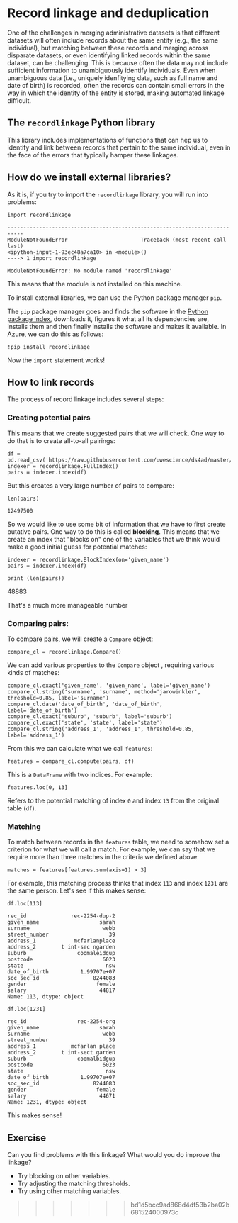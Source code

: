 
# Record linkage and deduplication 

One of the challenges in merging administrative datasets is that different datasets will often 
include records about the same entity (e.g., the same individual), but matching between these 
records and merging across disparate datasets, or even identifying linked records within the 
same dataset, can be challenging. This is because often the data may not include sufficient 
information to unambiguously identify individuals. Even when unambiguous data (i.e., uniquely 
idenfitying data, such as full name and date of birth) is recorded, often the records can 
contain small errors in the way in which the identity of the entity is stored, making 
automated linkage difficult.


## The `recordlinkage` Python library

This library includes implementations of functions that can hep us to identify and link between records that pertain to the same individual, even in the face of the errors that typically hamper these linkages. 

## How do we install external libraries? 

As it is, if you try to import the `recordlinkage` library, you will run into problems: 

```
import recordlinkage
```
```
---------------------------------------------------------------------------
ModuleNotFoundError                       Traceback (most recent call last)
<ipython-input-1-93ec48a7ca10> in <module>()
----> 1 import recordlinkage

ModuleNotFoundError: No module named 'recordlinkage'
```

This means that the module is not installed on this machine. 

To install external libraries, we can use the Python package manager `pip`. 

The `pip` package manager goes and finds the software in the [Python package index](https://pypi.org/), downloads it, figures it what all its dependencies are, installs them and then finally installs the software and makes it available. In Azure, we can do this as follows: 

```
!pip install recordlinkage
```

Now the `import` statement works!


## How to link records

The process of record linkage includes several steps: 

### Creating potential pairs

This means that we create suggested pairs that we will check. One way to do that is to create all-to-all pairings: 

```
df = pd.read_csv('https://raw.githubusercontent.com/uwescience/ds4ad/master/data/synthetic_data.csv')
indexer = recordlinkage.FullIndex()
pairs = indexer.index(df)
```

But this creates a very large number of pairs to compare: 
```
len(pairs)
```
```
12497500
```

So we would like to use some bit of information that we have to first create putative pairs. 
One way to do this is called **blocking**. This means that we create an index that "blocks on" one of the variables that we think would make a good initial guess for potential matches:

```
indexer = recordlinkage.BlockIndex(on='given_name')
pairs = indexer.index(df)
```

```
print (len(pairs))
```
48883

That's a much more manageable number 


### Comparing pairs: 

To compare pairs, we will create a `Compare` object:

```
compare_cl = recordlinkage.Compare()
```

We can add various properties to the `Compare` object , requiring various kinds of matches: 

```
compare_cl.exact('given_name', 'given_name', label='given_name')
compare_cl.string('surname', 'surname', method='jarowinkler', threshold=0.85, label='surname')
compare_cl.date('date_of_birth', 'date_of_birth', label='date_of_birth')
compare_cl.exact('suburb', 'suburb', label='suburb')
compare_cl.exact('state', 'state', label='state')
compare_cl.string('address_1', 'address_1', threshold=0.85, label='address_1')
```

From this we can calculate what we call `features`: 

```
features = compare_cl.compute(pairs, df)
```

This is a `DataFrame` with two indices. For example: 

```
features.loc[0, 13]
```
Refers to the potential matching of index `0` and index `13` from the original table (`df`). 

### Matching

To match between records in the `features` table, we need to somehow set a criterion for what 
we will call a match. For example, we can say that we require more than three matches in the 
criteria we defined above:

```
matches = features[features.sum(axis=1) > 3]
```

For example, this matching process thinks that index `113` and index `1231` are the same person. Let's see if this makes sense: 

```
df.loc[113]
```
```
rec_id              rec-2254-dup-2
given_name                   sarah
surname                       webb
street_number                   39
address_1            mcfarlanplace
address_2        t int-sec ngarden
suburb                coomaleidgup
postcode                      6023
state                          nsw
date_of_birth          1.99707e+07
soc_sec_id                 8244083
gender                      female
salary                       44817
Name: 113, dtype: object
```

```
df.loc[1231]
```
```
rec_id                rec-2254-org
given_name                   sarah
surname                       webb
street_number                   39
address_1           mcfarlan place
address_2        t int-sect garden
suburb                coomalbidgup
postcode                      6023
state                          nsw
date_of_birth          1.99707e+07
soc_sec_id                 8244083
gender                      female
salary                       44671
Name: 1231, dtype: object
```

This makes sense! 

## Exercise

Can you find problems with this linkage? What would you do improve the linkage? 

- Try blocking on other variables. 
- Try adjusting the matching thresholds.
- Try using other matching variables. 
>>>>>>> bd1d5bcc9ad868d4df53b2ba02b681524000973c
